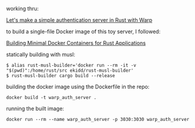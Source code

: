 working thru:
 
 [Let's make a simple authentication server in Rust with Warp](https://blog.joco.dev/posts/warp_auth_server_tutorial)
 
 to build a single-file Docker image of this toy server, I followed:
 
 [Building Minimal Docker Containers for Rust Applications](https://blog.semicolonsoftware.de/building-minimal-docker-containers-for-rust-applications/)
 
statically building with musl:
 
 ```shell script
$ alias rust-musl-builder='docker run --rm -it -v "$(pwd)":/home/rust/src ekidd/rust-musl-builder'
$ rust-musl-builder cargo build --release
```

building the docker image using the Dockerfile in the repo:
```shell script
docker build -t warp_auth_server .
```

running the built image:
```shell script
docker run --rm --name warp_auth_server -p 3030:3030 warp_auth_server
```